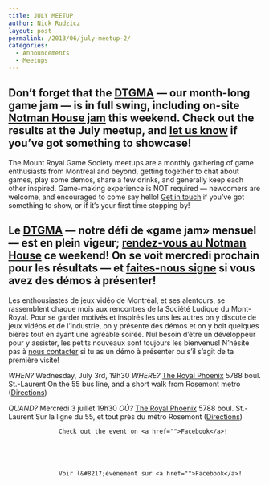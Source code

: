 ```yaml
---
title: JULY MEETUP
author: Nick Rudzicz
layout: post
permalink: /2013/06/july-meetup-2/
categories:
  - Announcements
  - Meetups
---
```



Don&#8217;t forget that the <a href="http://oldforum.mrgs.ca/index.php/topic,91.0.html">DTGMA</a> &#8212; our month-long game jam &#8212; is in full swing, including on-site <a href="https://www.facebook.com/events/476211689131724/">Notman House jam</a> this weekend. Check out the results at the July meetup, and <a href="mailto:bakedgoodsSPAMTHING@ALSOSPAMTHINGmrgs.ca">let us know</a> if you&#8217;ve got something to showcase!
---
The Mount Royal Game Society meetups are a monthly gathering of game enthusiasts from Montreal and beyond, getting together to chat about games, play some demos, share a few drinks, and generally keep each other inspired. Game-making experience is NOT required &#8212; newcomers are welcome, and encouraged to come say hello!
<a href="mailto:bakedgoods@mrgs.ca">Get in touch</a> if you&#8217;ve got something to show, or if it&#8217;s your first time stopping by!



Le <a href="http://oldforum.mrgs.ca/index.php/topic,91.0.html">DTGMA</a> &#8212; notre d&eacute;fi de &laquo;game jam&raquo; mensuel &#8212; est en plein vigeur; <a href="https://www.facebook.com/events/476211689131724/">rendez-vous au Notman House</a> ce weekend! On se voit mercredi prochain pour les r&eacute;sultats &#8212; et <a href="mailto:bakedgoodsSPAMTHING@ALSOSPAMTHINGmrgs.ca">faites-nous signe</a> si vous avez des d&eacute;mos &agrave; pr&eacute;senter!
---
Les enthousiastes de jeux vid&eacute;o de Montr&eacute;al, et ses alentours, se rassemblent chaque mois aux rencontres de la Soci&eacute;t&eacute; Ludique du Mont-Royal. Pour se garder motiv&eacute;s et inspir&eacute;s les uns les autres on y discute de jeux vid&eacute;os et de l&#8217;industrie, on y pr&eacute;sente des d&eacute;mos et on y boit quelques bi&egrave;res tout en ayant une agr&eacute;able soir&eacute;e. Nul besoin d&#8217;&ecirc;tre un d&eacute;veloppeur pour y assister, les petits nouveaux sont toujours les bienvenus!
N&#8217;h&eacute;site pas &agrave; <a href="mailto:bakedgoods@mrgs.ca">nous contacter</a> si tu as un d&eacute;mo &agrave; pr&eacute;senter ou s&#8217;il s&#8217;agit de ta premi&egrave;re visite!



*WHEN?*
 Wednesday, July 3rd, 19h30
*WHERE?*
 <a href="http://royalphoenixbar.com/">The Royal Phoenix</a>
 5788 boul. St.-Laurent
 On the 55 bus line, and a short walk from Rosemont metro
 (<a href="https://maps.google.com/maps?q=the+royal+phoenix">Directions</a>)



*QUAND?*
 Mercredi 3 juillet 19h30
*OÙ?*
 <a href="http://royalphoenixbar.com/">The Royal Phoenix</a>
 5788 boul. St.-Laurent
 Sur la ligne du 55, et tout pr&egrave;s du m&eacute;tro Rosemont
 (<a href="https://maps.google.com/maps?q=the+royal+phoenix">Directions</a>)
 


                  Check out the event on <a href="">Facebook</a>!
                

                
                

                  Voir l&#8217;événement sur <a href="">Facebook</a>!

                

                
                
 &nbsp;
 &nbsp;
